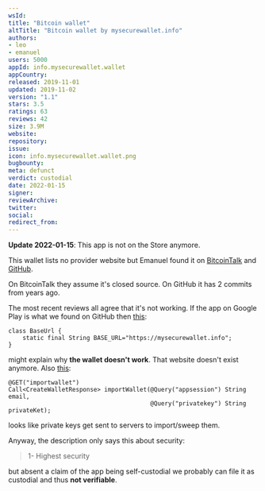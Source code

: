 ```yaml
---
wsId: 
title: "Bitcoin wallet"
altTitle: "Bitcoin wallet by mysecurewallet.info"
authors:
- leo
- emanuel
users: 5000
appId: info.mysecurewallet.wallet
appCountry: 
released: 2019-11-01
updated: 2019-11-02
version: "1.1"
stars: 3.5
ratings: 63
reviews: 42
size: 3.9M
website: 
repository: 
issue: 
icon: info.mysecurewallet.wallet.png
bugbounty: 
meta: defunct
verdict: custodial
date: 2022-01-15
signer: 
reviewArchive:
twitter: 
social:
redirect_from:
---
```


**Update 2022-01-15**: This app is not on the Store anymore.

This wallet lists no provider website but Emanuel found it on 
[BitcoinTalk](https://bitcointalk.org/index.php?topic=5203894.0)
and
[GitHub](https://github.com/omidkhsdev/wallet).

On BitcoinTalk they assume it's closed source. On GitHub it has 2 commits from
years ago.

The most recent reviews all agree that it's not working. If the app on Google
Play is what we found on GitHub then [this](https://github.com/omidkhsdev/wallet/blob/master/app/src/main/java/com/bitcoin/wallet/ApiService/BaseUrl.java#L4):

```
class BaseUrl {
    static final String BASE_URL="https://mysecurewallet.info";
}
```

might explain why **the wallet doesn't work**. That website doesn't exist anymore.
Also [this](https://github.com/omidkhsdev/wallet/blob/master/app/src/main/java/com/bitcoin/wallet/API/ApiWallet.java#L16):

```
@GET("importwallet")
Call<CreateWalletResponse> importWallet(@Query("appsession") String email,
                                        @Query("privatekey") String privateKet);
```

looks like private keys get sent to servers to import/sweep them.

Anyway, the description only says this about security:

> 1- Highest security

but absent a claim of the app being self-custodial we probably can file it as
custodial and thus **not verifiable**.


